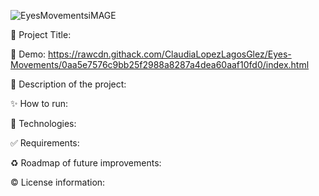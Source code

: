 
![EyesMovementsiMAGE](https://user-images.githubusercontent.com/101289219/170180214-e94ad46a-d366-4558-a5a9-6e24045ff2c0.jpg)


📌 Project Title:

👀 Demo: https://rawcdn.githack.com/ClaudiaLopezLagosGlez/Eyes-Movements/0aa5e7576c9bb25f2988a8287a4dea60aaf10fd0/index.html 

🎯 Description of the project:

✨ How to run:

🚀 Technologies:

✅ Requirements:

♻️ Roadmap of future improvements: 

©️ License information:
 
